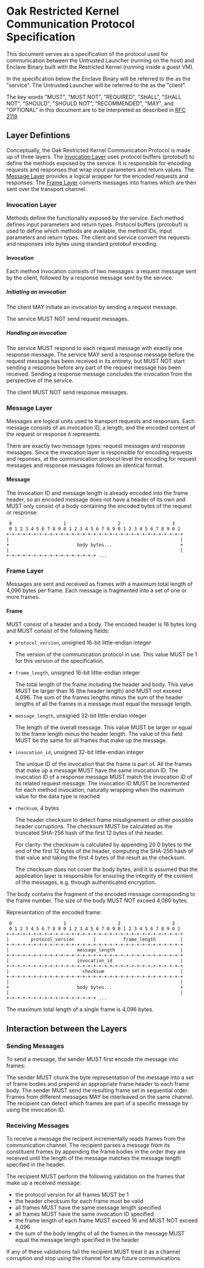 # Oak Restricted Kernel Communication Protocol Specification

This document serves as a specification of the protocol used for communication
between the Untrusted Launcher (running on the host) and Enclave Binary built
with the Restricted Kernel (running inside a guest VM).

In the specification below the Enclave Binary will be referred to the as the
"service". The Untrusted Launcher will be referred to the as the "client".

The key words "MUST", "MUST NOT", "REQUIRED", "SHALL", "SHALL NOT", "SHOULD",
"SHOULD NOT", "RECOMMENDED", "MAY", and "OPTIONAL" in this document are to be
interpreted as described in [RFC 2119](https://www.rfc-editor.org/rfc/rfc2119).

## Layer Defintions

Conceptually, the Oak Restricted Kernel Communication Protocol is made up of
three layers. The [Invocation Layer](#invocation-layer) uses protocol buffers
(protobuf) to define the methods exposed by the service. It is responsible for
encoding requests and responses that wrap input parameters and return values.
The [Message Layer](#message-layer) provides a logical wrapper for the encoded
requests and responses. The [Frame Layer](#frame-layer) converts messages into
frames which are then sent over the transport channel.

### Invocation Layer

Methods define the functionality exposed by the service. Each method defines
input parameters and return types. Protocol buffers (protobuf) is used to define
which methods are available, the method IDs, input parameters and return types.
The client and service convert the requests and responses into bytes using
standard protobuf encoding.

#### Invocation

Each method invocation consists of two messages: a request message sent by the
client, followed by a response message sent by the service.

##### Initiating an invocation

The client MAY initiate an invocation by sending a request message.

The service MUST NOT send request messages.

##### Handling an invocation

The service MUST respond to each request message with exactly one response
message. The service MAY send a response message before the request message has
been received in its entirety, but MUST NOT start sending a response before any
part of the request message has been received. Sending a response message
concludes the invocation from the perspective of the service.

The client MUST NOT send response messages.

### Message Layer

Messages are logical units used to transport requests and responses. Each
message consists of an invocation ID, a length, and the encoded content of the
request or response it represents.

There are exactly two message types: request messages and response messages.
Since the invocation layer is responsible for encoding requests and reponses, at
the communication protocol level the encoding for request messages and response
messages follows an identical format.

#### Message

The invocation ID and message length is already encoded into the frame header,
so an encoded message does not have a header of its own and MUST only consist of
a body containing the encoded bytes of the request or response:

```text
 0                   1                   2                   3
 0 1 2 3 4 5 6 7 8 9 0 1 2 3 4 5 6 7 8 9 0 1 2 3 4 5 6 7 8 9 0 1
+-+-+-+-+-+-+-+-+-+-+-+-+-+-+-+-+-+-+-+-+-+-+-+-+-+-+-+-+-+-+-+-+
|                                                               |
+                         body bytes...                         +
|                                                               |
+-+-+-+-+-+-+-+-+-+-+-+-+-+-+-+-+ ...
```

<!-- Diagram generated with https://www.luismg.com/protocol/, using the spec
"body bytes...:64"  -->

### Frame Layer

Messages are sent and received as frames with a maximum total length of 4,096
bytes per frame. Each message is fragmented into a set of one or more frames.

#### Frame

MUST consist of a header and a body. The encoded header is 16 bytes long and
MUST consist of the following fields:

- `protocol_version`, unsigned 16-bit little-endian integer

  The version of the communication protocol in use. This value MUST be 1 for
  this version of the specification.

- `frame_length`, unsigned 16-bit little-endian integer

  The total length of the frame including the header and body. This value MUST
  be larger than 16 (the header length) and MUST not exceed 4,096. The sum of
  the frames lengths minus the sum of the header lengths of all the frames in a
  message must equal the message length.

- `message_length`, unsigned 32-bit little-endian integer

  The length of the overall message. This value MUST be larger or equal to the
  frame length minus the header length. The value of this field MUST be the same
  for all frames that make up the message.

- `invocation_id`, unsigned 32-bit little-endian integer

  The unique ID of the invocation that the frame is part of. All the frames that
  make up a message MUST have the same invocation ID. The invocation ID of a
  response message MUST match the invocation ID of its related request message.
  The invocation ID MUST be incremented for each method invocation, naturally
  wrapping when the maximum value for the data type is reached.

- `checksum`, 4 bytes

  The header checksum to detect frame misalignement or other possible header
  corruptions. The checksum MUST be calculated as the truncated SHA-256 hash of
  the first 12 bytes of the header.

  For clarity: the checksum is calculated by appending 20 0 bytes to the end of
  the first 12 bytes of the header, computing the SHA-256 hash of that value and
  taking the first 4 bytes of the result as the checksum.

  The checksum does not cover the body bytes, and it is assumed that the
  application layer is responsible for ensuring the integrity of the content of
  the messages, e.g. through authenticated encryption.

The body contains the fragment of the encoded message corresponding to the frame
number. The size of the body MUST NOT exceed 4,080 bytes.

Representation of the encoded frame:

```text
 0                   1                   2                   3
 0 1 2 3 4 5 6 7 8 9 0 1 2 3 4 5 6 7 8 9 0 1 2 3 4 5 6 7 8 9 0 1
+-+-+-+-+-+-+-+-+-+-+-+-+-+-+-+-+-+-+-+-+-+-+-+-+-+-+-+-+-+-+-+-+
|        protocol_version       |          frame_length         |
+-+-+-+-+-+-+-+-+-+-+-+-+-+-+-+-+-+-+-+-+-+-+-+-+-+-+-+-+-+-+-+-+
|                         message_length                        |
+-+-+-+-+-+-+-+-+-+-+-+-+-+-+-+-+-+-+-+-+-+-+-+-+-+-+-+-+-+-+-+-+
|                         invocation_id                         |
+-+-+-+-+-+-+-+-+-+-+-+-+-+-+-+-+-+-+-+-+-+-+-+-+-+-+-+-+-+-+-+-+
|                           checksum                            |
+-+-+-+-+-+-+-+-+-+-+-+-+-+-+-+-+-+-+-+-+-+-+-+-+-+-+-+-+-+-+-+-+
|                                                               |
+                         body bytes...                         +
|                                                               |
+-+-+-+-+-+-+-+-+-+-+-+-+-+-+-+-+ ...
```

<!-- Diagram generated with https://www.luismg.com/protocol/, using the spec
"protocol_version:16,frame_length:16,message_length:32,invocation_id:32,checksum:32,body bytes...:64" -->

The maximum total length of a single frame is 4,096 bytes.

## Interaction between the Layers

### Sending Messages

To send a message, the sender MUST first encode the message into frames:

The sender MUST chunk the byte representation of the message into a set of frame
bodies and prepend an appropriate frame header to each frame body. The sender
MUST send the resulting frame set in sequential order. Frames from different
messages MAY be interleaved on the same channel. The recipient can detect which
frames are part of a specific message by using the invocation ID.

### Receiving Messages

To receive a message the recipent incrementally reads frames from the
communication channel. The recipient parses a message from its constituent
frames by appending the frame bodies in the order they are received until the
length of the message matches the message length specified in the header.

The recipient MUST perform the following validation on the frames that make up a
received message:

- the protocol version for all frames MUST be 1
- the header checksum for each frame must be valid
- all frames MUST have the same message length specified
- all frames MUST have the same invocation ID specified
- the frame length of each frame MUST exceed 16 and MUST NOT exceed 4,096
- the sum of the body lengths of all the frames in the message MUST equal the
  message length specified in the header

If any of these validations fail the recipient MUST treat it as a channel
corruption and stop using the channel for any future communications.
